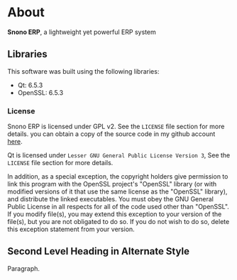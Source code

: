 # About

**Snono ERP**, a lightweight yet powerful ERP system 

## Libraries

This software was built using the following libraries:

* Qt: 6.5.3
* OpenSSL: 6.5.3

### License
Snono ERP is licensed under GPL v2. See the ``LICENSE`` file section for more details.
you can obtain a copy of the source code in my github account [here](https://github.com/sadeqAlbana/Snono-ERP.git).

Qt is licensed under ``Lesser GNU General Public License Version 3``, See the ``LICENSE`` file section for more details.

In addition, as a special exception, the copyright holders give permission to link this program with the OpenSSL project's "OpenSSL" library (or with modified versions of it that use the same license as the "OpenSSL" library), and distribute the linked executables. You must obey the GNU General Public License in all respects for all of the code used other than "OpenSSL". If you modify file(s), you may extend this exception to your version of the file(s), but you are not obligated to do so. If you do not wish to do so, delete this exception statement from your version.

Second Level Heading in Alternate Style
---------------------------------------

Paragraph.

[1]: https://www.qt.io
